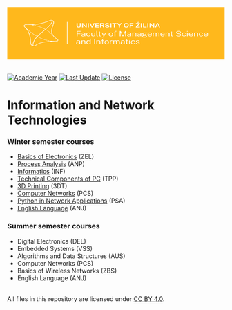 <a href="https://www.fri.uniza.sk/" target="_blank">
  <img width="100%" height="120" src="https://raw.githubusercontent.com/bksivn/Hello/main/Logo_FRI_UNIZA_horizontalne_farebne_s_pozadim_s_ochrannou_zonou_EN.svg">
</a>

<br/>
<br/>

[![Academic Year](https://img.shields.io/static/v1?label=Academic%20Year&message=2021/2022&color=ffb81c&labelColor=002d72&style=flat-square)](#!)
[![Last Update](https://img.shields.io/github/last-commit/bksivn/gh_repo_08/AY_2021-2022?label=Last%20Update&color=ffb81c&labelColor=002d72&style=flat-square)](#!)
[![License](https://img.shields.io/static/v1?label=License&message=CC%20BY%204.0&color=ffb81c&labelColor=002d72&style=flat-square)](http://creativecommons.org/licenses/by/4.0/)


# Information and Network Technologies


### Winter semester courses

- [Basics of Electronics](./AY_2021-2022__01_Winter_Semester/01_ZEL_Basics_of_Electronics#basics-of-electronics-zel) (ZEL)
- [Process Analysis](./AY_2021-2022__01_Winter_Semester/02_ANP_Process_Analysis) (ANP)
- [Informatics](./AY_2021-2022__01_Winter_Semester/03_INF_Informatics) (INF)
- [Technical Components of PC](./AY_2021-2022__01_Winter_Semester/04_TPP_Technical_Components_of_PC) (TPP)
- [3D Printing](./AY_2021-2022__01_Winter_Semester/05_3DT_3D_Printing) (3DT)
- [Computer Networks](./AY_2021-2022__01_Winter_Semester/06_PCS_Computer_Networks#computer-networks-pcs) (PCS)
- [Python in Network Applications](./AY_2021-2022__01_Winter_Semester/07_PSA_Python_in_Network_Applications#python-in-network-applications-psa) (PSA)
- [English Language](./AY_2021-2022__01_Winter_Semester/08_ANJ_English_Language#english-language-anj) (ANJ)


### Summer semester courses

- Digital Electronics (DEL)
- Embedded Systems (VSS)
- Algorithms and Data Structures (AUS)
- Computer Networks (PCS)
- Basics of Wireless Networks (ZBS)
- English Language (ANJ)


<br/>All files in this repository are licensed under [CC BY 4.0](http://creativecommons.org/licenses/by/4.0/).
